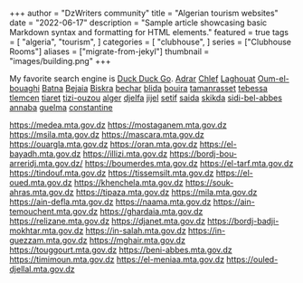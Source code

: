 +++
author = "DzWriters community"
title = "Algerian tourism websites"
date = "2022-06-17"
description = "Sample article showcasing basic Markdown syntax and formatting for HTML elements."
featured = true
tags = [
    "algeria",
    "tourism",
]
categories = [
    "clubhouse",
]
series = ["Clubhouse Rooms"]
aliases = ["migrate-from-jekyl"]
thumbnail = "images/building.png"
+++

My favorite search engine is [Duck Duck Go](https://duckduckgo.com).
[Adrar](https://adrar.mta.gov.dz)
[Chlef](https://chlef.mta.gov.dz)
[Laghouat](https://laghouat.mta.gov.dz)
[Oum-el-bouaghi](https://oum-el-bouaghi.mta.gov.dz)
[Batna](https://batna.mta.gov.dz)
[Bejaia](https://bejaia.mta.gov.dz)
[Biskra](https://biskra.mta.gov.dz)
[bechar](https://bechar.mta.gov.dz)
[blida](https://blida.mta.gov.dz)
[bouira](https://bouira.mta.gov.dz)
[tamanrasset](https://tamanrasset.mta.gov.dz)
[tebessa](https://tebessa.mta.gov.dz)
[tlemcen](https://tlemcen.mta.gov.dz)
[tiaret](https://tiaret.mta.gov.dz)
[tizi-ouzou](https://tizi-ouzou.mta.gov.dz)
[alger](https://alger.mta.gov.dz)
[djelfa](https://djelfa.mta.gov.dz)
[jijel](https://jijel.mta.gov.dz)
[setif](https://setif.mta.gov.dz)
[saida](https://saida.mta.gov.dz)
[skikda](https://skikda.mta.gov.dz)
[sidi-bel-abbes](https://sidi-bel-abbes.mta.gov.dz)
[annaba](https://annaba.mta.gov.dz)
[guelma](https://guelma.mta.gov.dz)
[constantine](https://constantine.mta.gov.dz)

https://medea.mta.gov.dz
https://mostaganem.mta.gov.dz
https://msila.mta.gov.dz
https://mascara.mta.gov.dz
https://ouargla.mta.gov.dz
https://oran.mta.gov.dz
https://el-bayadh.mta.gov.dz
https://illizi.mta.gov.dz
https://bordj-bou-arreridj.mta.gov.dz/
https://boumerdes.mta.gov.dz
https://el-tarf.mta.gov.dz
https://tindouf.mta.gov.dz
https://tissemsilt.mta.gov.dz
https://el-oued.mta.gov.dz
https://khenchela.mta.gov.dz
https://souk-ahras.mta.gov.dz
https://tipaza.mta.gov.dz
https://mila.mta.gov.dz
https://ain-defla.mta.gov.dz
https://naama.mta.gov.dz
https://ain-temouchent.mta.gov.dz
https://ghardaia.mta.gov.dz
https://relizane.mta.gov.dz
https://djanet.mta.gov.dz
https://bordj-badji-mokhtar.mta.gov.dz
https://in-salah.mta.gov.dz
https://in-guezzam.mta.gov.dz
https://mghair.mta.gov.dz
https://touggourt.mta.gov.dz
https://beni-abbes.mta.gov.dz
https://timimoun.mta.gov.dz
https://el-meniaa.mta.gov.dz
https://ouled-djellal.mta.gov.dz

